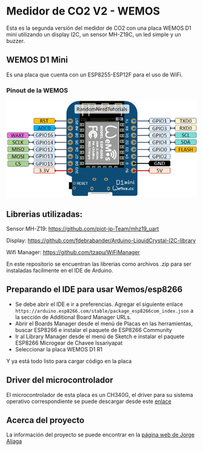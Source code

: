 # Medidor de CO2 V2 - WEMOS
Esta es la segunda versión del medidor de CO2 con una placa WEMOS D1 mini utilizando un display I2C, un sensor MH-Z19C, un led simple y un buzzer.

## WEMOS D1 Mini
Es una placa que cuenta con un ESP8255-ESP12F para el uso de WiFi.

### Pinout de la WEMOS
![Wemos Pinout](wemos-pinout.png)

## Librerias utilizadas:
Sensor MH-Z19:  https://github.com/piot-jp-Team/mhz19_uart 

Display: https://github.com/fdebrabander/Arduino-LiquidCrystal-I2C-library 

Wifi Manager: https://github.com/tzapu/WiFiManager

En este repositorio se encuentran las librerias como archivos .zip para ser instaladas facilmente en el IDE de Arduino.

## Preparando el IDE para usar Wemos/esp8266
* Se debe abrir el IDE e ir a preferencias. Agregar el siguiente enlace ```https://arduino.esp8266.com/stable/package_esp8266com_index.json``` a la sección de Additional Board Manager URLs.
* Abrir el Boards Manager desde el menú de Placas en las herramientas, buscar ESP8266 e instalar el paquete de ESP8266 Community
* Ir al Library Manager desde el menú de Sketch e instalar el paquete ESP8266 Microgear de Chavee Issariyapat
* Seleccionar la placa WEMOS D1 R1

Y ya está todo listo para cargar código en la placa

## Driver del microcontrolador
El microcontrolador de esta placa es un CH340G, el driver para su sistema operativo correspondiente se puede descargar desde este [enlace](http://www.wch.cn/download/CH341SER_EXE.html)


## Acerca del proyecto
La información del proyecto se puede encontrar en la [página web de Jorge Aliaga](http://www.jorgealiaga.com.ar/?page_id=2864)
